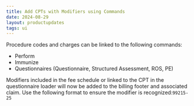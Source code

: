 ```yaml
---
title: Add CPTs with Modifiers using Commands
date: 2024-08-29
layout: productupdates
tags: ui
---
```


Procedure codes and charges can be linked to the following commands:
- Perform
- Immunize
- Questionnaires (Questionnaire, Structured Assessment, ROS, PE)

Modifiers included in the fee schedule or linked to the CPT in the questionnaire loader will now be added to the billing footer and associated claim. Use the following format to ensure the modifier is recognized:`99215-25`
